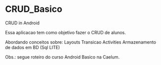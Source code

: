 # CRUD_Basico
CRUD in Android

Essa aplicacao tem como objetivo fazer o CRUD de alunos.

Abordando conceitos sobre:
	Layouts
	Transicao Activities
	Armazenamento de dados em BD (Sql LITE)
	

Obs.: segue roteiro do curso Android Basico na Caelum.